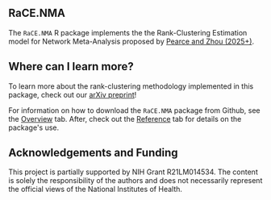 RaCE.NMA
-----

The ``RaCE.NMA`` R package implements the the Rank-Clustering Estimation model for Network Meta-Analysis proposed by [Pearce and Zhou (2025+)](forthcoming).

Where can I learn more? 
-----

To learn more about the rank-clustering methodology implemented in this package, check out our [arXiv preprint](forthcoming)!

For information on how to download the `RaCE.NMA` package from Github, see the [Overview](https://pearce790.github.io/RaCE.NMA/articles/overview.html) tab. After, check out the [Reference](https://pearce790.github.io/rankclust/reference/index.html) tab for details on the package's use.

Acknowledgements and Funding
-----

This project is partially supported by NIH Grant R21LM014534. The content is solely the responsibility of the authors and does not necessarily represent the official views of the National Institutes of Health.
